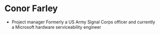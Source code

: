 # Conor Farley

* Project manager
Formerly a US Army Signal Corps officer and currently a Microsoft hardware serviceability engineer
